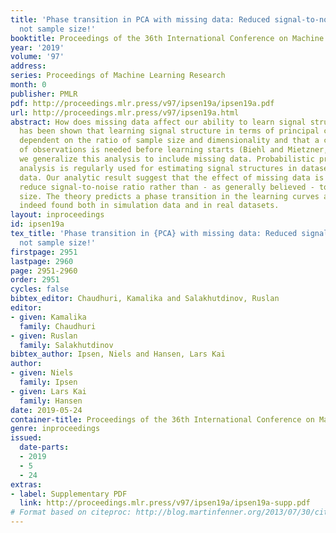 ```yaml
---
title: 'Phase transition in PCA with missing data: Reduced signal-to-noise ratio,
  not sample size!'
booktitle: Proceedings of the 36th International Conference on Machine Learning
year: '2019'
volume: '97'
address: 
series: Proceedings of Machine Learning Research
month: 0
publisher: PMLR
pdf: http://proceedings.mlr.press/v97/ipsen19a/ipsen19a.pdf
url: http://proceedings.mlr.press/v97/ipsen19a.html
abstract: How does missing data affect our ability to learn signal structures? It
  has been shown that learning signal structure in terms of principal components is
  dependent on the ratio of sample size and dimensionality and that a critical number
  of observations is needed before learning starts (Biehl and Mietzner, 1993). Here
  we generalize this analysis to include missing data. Probabilistic principal component
  analysis is regularly used for estimating signal structures in datasets with missing
  data. Our analytic result suggest that the effect of missing data is to effectively
  reduce signal-to-noise ratio rather than - as generally believed - to reduce sample
  size. The theory predicts a phase transition in the learning curves and this is
  indeed found both in simulation data and in real datasets.
layout: inproceedings
id: ipsen19a
tex_title: 'Phase transition in {PCA} with missing data: Reduced signal-to-noise ratio,
  not sample size!'
firstpage: 2951
lastpage: 2960
page: 2951-2960
order: 2951
cycles: false
bibtex_editor: Chaudhuri, Kamalika and Salakhutdinov, Ruslan
editor:
- given: Kamalika
  family: Chaudhuri
- given: Ruslan
  family: Salakhutdinov
bibtex_author: Ipsen, Niels and Hansen, Lars Kai
author:
- given: Niels
  family: Ipsen
- given: Lars Kai
  family: Hansen
date: 2019-05-24
container-title: Proceedings of the 36th International Conference on Machine Learning
genre: inproceedings
issued:
  date-parts:
  - 2019
  - 5
  - 24
extras:
- label: Supplementary PDF
  link: http://proceedings.mlr.press/v97/ipsen19a/ipsen19a-supp.pdf
# Format based on citeproc: http://blog.martinfenner.org/2013/07/30/citeproc-yaml-for-bibliographies/
---
```

